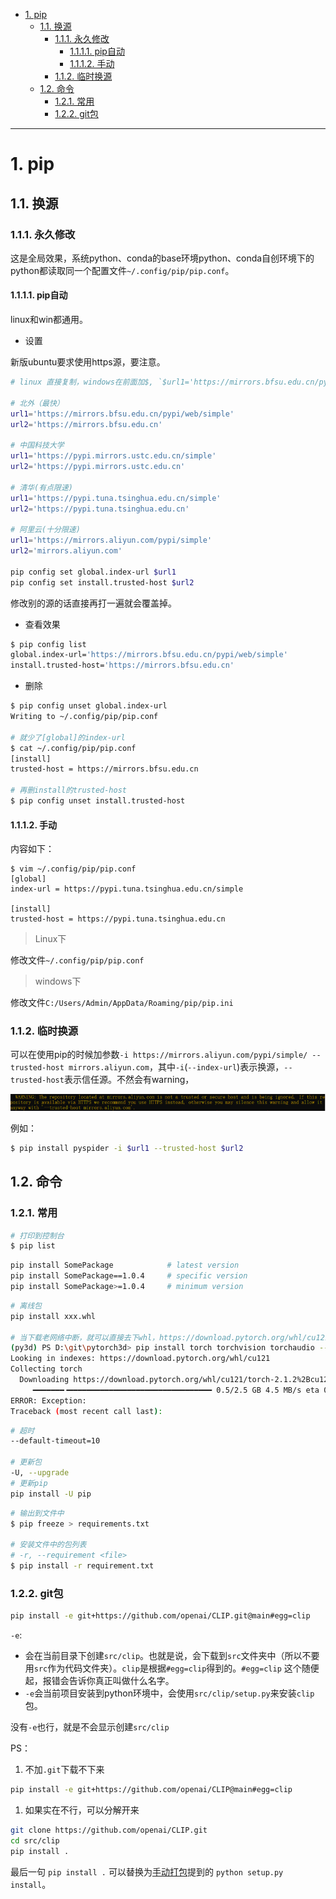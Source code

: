 - [1. pip](#1-pip)
  - [1.1. 换源](#11-换源)
    - [1.1.1. 永久修改](#111-永久修改)
      - [1.1.1.1. pip自动](#1111-pip自动)
      - [1.1.1.2. 手动](#1112-手动)
    - [1.1.2. 临时换源](#112-临时换源)
  - [1.2. 命令](#12-命令)
    - [1.2.1. 常用](#121-常用)
    - [1.2.2. git包](#122-git包)

---

# 1. pip
## 1.1. 换源




### 1.1.1. 永久修改


这是全局效果，系统python、conda的base环境python、conda自创环境下的python都读取同一个配置文件`~/.config/pip/pip.conf`。


#### 1.1.1.1. pip自动
linux和win都通用。

- 设置

新版ubuntu要求使用https源，要注意。
```bash
# linux 直接复制，windows在前面加$, `$url1='https://mirrors.bfsu.edu.cn/pypi/web/simple'`

# 北外（最快）
url1='https://mirrors.bfsu.edu.cn/pypi/web/simple'
url2='https://mirrors.bfsu.edu.cn'

# 中国科技大学	
url1='https://pypi.mirrors.ustc.edu.cn/simple'
url2='https://pypi.mirrors.ustc.edu.cn'

# 清华(有点限速)
url1='https://pypi.tuna.tsinghua.edu.cn/simple'
url2='https://pypi.tuna.tsinghua.edu.cn'

# 阿里云(十分限速)	
url1='https://mirrors.aliyun.com/pypi/simple'
url2='mirrors.aliyun.com'

pip config set global.index-url $url1
pip config set install.trusted-host $url2
```
修改别的源的话直接再打一遍就会覆盖掉。
- 查看效果
```bash
$ pip config list
global.index-url='https://mirrors.bfsu.edu.cn/pypi/web/simple'
install.trusted-host='https://mirrors.bfsu.edu.cn'
```
- 删除
```bash
$ pip config unset global.index-url 
Writing to ~/.config/pip/pip.conf

# 就少了[global]的index-url
$ cat ~/.config/pip/pip.conf
[install]
trusted-host = https://mirrors.bfsu.edu.cn

# 再删install的trusted-host
$ pip config unset install.trusted-host
```
#### 1.1.1.2. 手动

内容如下：
```
$ vim ~/.config/pip/pip.conf
[global]
index-url = https://pypi.tuna.tsinghua.edu.cn/simple

[install]
trusted-host = https://pypi.tuna.tsinghua.edu.cn
```

> Linux下

修改文件`~/.config/pip/pip.conf`


> windows下

修改文件`C:/Users/Admin/AppData/Roaming/pip/pip.ini`


### 1.1.2. 临时换源

可以在使用pip的时候加参数`-i https://mirrors.aliyun.com/pypi/simple/ --trusted-host mirrors.aliyun.com`，其中`-i`(`--index-url`)表示换源，`--trusted-host`表示信任源。不然会有warning，

![20200602155038752](../../images/20200602155038752.png)

例如：
```bash
$ pip install pyspider -i $url1 --trusted-host $url2
```
## 1.2. 命令

### 1.2.1. 常用
```bash
# 打印到控制台
$ pip list
```
```bash
pip install SomePackage            # latest version
pip install SomePackage==1.0.4     # specific version
pip install SomePackage>=1.0.4     # minimum version
```
```bash
# 离线包
pip install xxx.whl

# 当下载老网络中断，就可以直接去下whl，https://download.pytorch.org/whl/cu121/torch-2.1.2%2Bcu121-cp38-cp38-win_amd64.whl
(py3d) PS D:\git\pytorch3d> pip install torch torchvision torchaudio --index-url https://download.pytorch.org/whl/cu121
Looking in indexes: https://download.pytorch.org/whl/cu121
Collecting torch
  Downloading https://download.pytorch.org/whl/cu121/torch-2.1.2%2Bcu121-cp38-cp38-win_amd64.whl (2474.0 MB)
     ━━━━━━━╺━━━━━━━━━━━━━━━━━━━━━━━━━━━━━━━━ 0.5/2.5 GB 4.5 MB/s eta 0:07:29
ERROR: Exception:
Traceback (most recent call last):
```
```bash
# 超时
--default-timeout=10

# 更新包
-U, --upgrade
# 更新pip
pip install -U pip
```

```bash
# 输出到文件中
$ pip freeze > requirements.txt

# 安装文件中的包列表
# -r, --requirement <file>
$ pip install -r requirement.txt
```

### 1.2.2. git包

```bash  
pip install -e git+https://github.com/openai/CLIP.git@main#egg=clip
```
`-e`: 
- 会在当前目录下创建`src/clip`。也就是说，会下载到`src`文件夹中（所以不要用`src`作为代码文件夹）。`clip`是根据`#egg=clip`得到的。`#egg=clip` 这个随便起，报错会告诉你真正叫做什么名字。
- `-e`会当前项目安装到python环境中，会使用`src/clip/setup.py`来安装`clip`包。

没有`-e`也行，就是不会显示创建`src/clip`

PS：
1. 不加`.git`下载不下来
```bash
pip install -e git+https://github.com/openai/CLIP@main#egg=clip
```

1. 如果实在不行，可以分解开来
```bash
git clone https://github.com/openai/CLIP.git
cd src/clip
pip install .
```
最后一句 `pip install .` 可以替换为[手动打包](./pip打包.md)提到的 `python setup.py install`。
